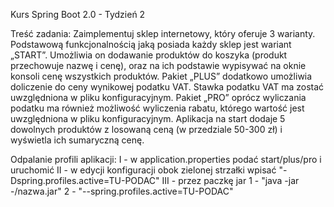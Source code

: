Kurs Spring Boot 2.0 - Tydzień 2

Treść zadania:
Zaimplementuj sklep internetowy, który oferuje 3 warianty. Podstawową funkcjonalnością jaką posiada każdy sklep jest wariant „START”. Umożliwia on dodawanie produktów do koszyka (produkt przechowuje nazwę i cenę), oraz na ich podstawie wypisywać na oknie konsoli cenę wszystkich produktów. Pakiet „PLUS” dodatkowo umożliwia doliczenie do ceny wynikowej podatku VAT. Stawka podatku VAT ma zostać uwzględniona w pliku konfiguracyjnym. Pakiet „PRO” oprócz wyliczania podatku ma również możliwość wyliczenia rabatu, którego wartość jest uwzględniona w pliku konfiguracyjnym. Aplikacja na start dodaje 5 dowolnych produktów z losowaną ceną (w przedziale 50-300 zł) i wyświetla ich sumaryczną cenę.


Odpalanie profili aplikacji:
I - w application.properties podać start/plus/pro i uruchomić
II - w edycji konfiguracji obok zielonej strzałki wpisać "-Dspring.profiles.active=TU-PODAC"
III - przez paczkę jar 1 - "java -jar -/nazwa.jar" 2 - "--spring.profiles.active=TU-PODAC"
